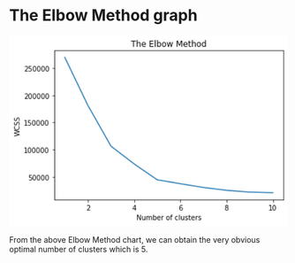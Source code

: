 # The Elbow Method graph
<img src="Visualization/The Elbow Method.jpeg" width="600px">

From the above Elbow Method chart, we can obtain the very obvious optimal number of clusters which is 5.
